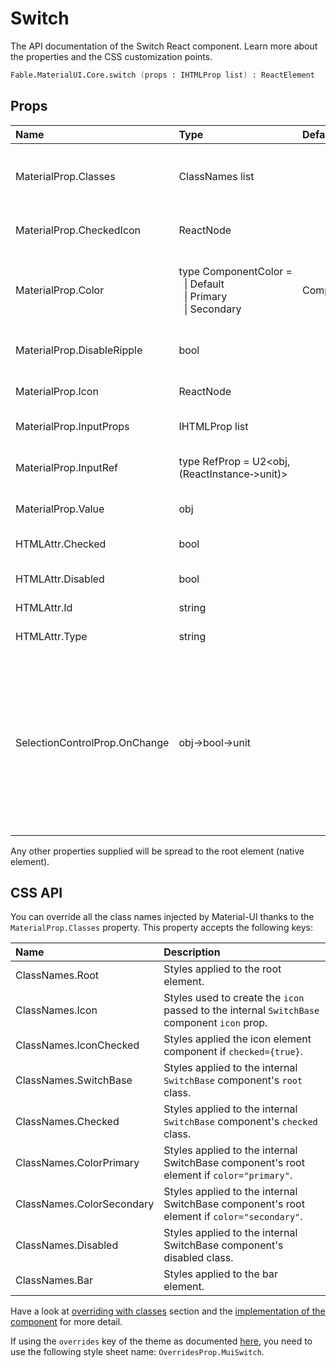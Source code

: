 # Switch

<p class="description">The API documentation of the Switch React component. Learn more about the properties and the CSS customization points.</p>

```fsharp
Fable.MaterialUI.Core.switch (props : IHTMLProp list) : ReactElement
```



## Props

| Name | Type | Default | Description |
|:-----|:-----|:--------|:------------|
| <span class="prop-name">MaterialProp.Classes</span> | <span class="prop-type">ClassNames list</span> |   | Override or extend the styles applied to the component.  See CSS API below for more details.  |
| <span class="prop-name">MaterialProp.CheckedIcon</span> | <span class="prop-type">ReactNode</span> |   | The icon to display when the component is checked. |
| <span class="prop-name">MaterialProp.Color</span> | <span class="prop-type">type&nbsp;ComponentColor&nbsp;=<br>&nbsp;&nbsp;&#124;&nbsp;Default<br>&nbsp;&nbsp;&#124;&nbsp;Primary<br>&nbsp;&nbsp;&#124;&nbsp;Secondary<br></span> | <span class="prop-default">ComponentColor.Secondary</span> | The color of the component. It supports those theme colors that make sense for this component. |
| <span class="prop-name">MaterialProp.DisableRipple</span> | <span class="prop-type">bool</span> |   | If `true`, the ripple effect will be disabled. |
| <span class="prop-name">MaterialProp.Icon</span> | <span class="prop-type">ReactNode</span> |   | The icon to display when the component is unchecked. |
| <span class="prop-name">MaterialProp.InputProps</span> | <span class="prop-type">IHTMLProp list</span> |   | Attributes applied to the `input` element. |
| <span class="prop-name">MaterialProp.InputRef</span> | <span class="prop-type">type&nbsp;RefProp&nbsp;=&nbsp;U2&lt;obj,(ReactInstance&#8209;>unit)></span> |   | Use that property to pass a ref callback to the native input component. |
| <span class="prop-name">MaterialProp.Value</span> | <span class="prop-type">obj</span> |   | The value of the component. |
| <span class="prop-name">HTMLAttr.Checked</span> | <span class="prop-type">bool</span> |   | If `true`, the component is checked. |
| <span class="prop-name">HTMLAttr.Disabled</span> | <span class="prop-type">bool</span> |   | If `true`, the switch will be disabled. |
| <span class="prop-name">HTMLAttr.Id</span> | <span class="prop-type">string</span> |   | The id of the `input` element. |
| <span class="prop-name">HTMLAttr.Type</span> | <span class="prop-type">string</span> |   | The input component property `type`. |
| <span class="prop-name">SelectionControlProp.OnChange</span> | <span class="prop-type">obj->bool->unit</span> |   | Callback fired when the state is changed.<br><br>**Signature:**<br>`(event: obj) -> (checked: bool) -> unit`<br>*event:* The event source of the callback. You can pull out the new value by accessing `event.target.checked`.<br>*checked:* The `checked` value of the switch |

Any other properties supplied will be spread to the root element (native element).

## CSS API

You can override all the class names injected by Material-UI thanks to the `MaterialProp.Classes` property.
This property accepts the following keys:


| Name | Description |
|:-----|:------------|
| <span class="prop-name">ClassNames.Root</span> | Styles applied to the root element.
| <span class="prop-name">ClassNames.Icon</span> | Styles used to create the `icon` passed to the internal `SwitchBase` component `icon` prop.
| <span class="prop-name">ClassNames.IconChecked</span> | Styles applied the icon element component if `checked={true}`.
| <span class="prop-name">ClassNames.SwitchBase</span> | Styles applied to the internal `SwitchBase` component's `root` class.
| <span class="prop-name">ClassNames.Checked</span> | Styles applied to the internal `SwitchBase` component's `checked` class.
| <span class="prop-name">ClassNames.ColorPrimary</span> | Styles applied to the internal SwitchBase component's root element if `color="primary"`.
| <span class="prop-name">ClassNames.ColorSecondary</span> | Styles applied to the internal SwitchBase component's root element if `color="secondary"`.
| <span class="prop-name">ClassNames.Disabled</span> | Styles applied to the internal SwitchBase component's disabled class.
| <span class="prop-name">ClassNames.Bar</span> | Styles applied to the bar element.

Have a look at [overriding with classes](#/customization/overrides) section
and the [implementation of the component](https://github.com/mui-org/material-ui/tree/master/packages/material-ui/src/Switch/Switch.js)
for more detail.

If using the `overrides` key of the theme as documented
[here](#/customization/themes),
you need to use the following style sheet name: `OverridesProp.MuiSwitch`.

<!--## Demos-->

<!--- [Selection Controls](/demos/selection-controls/)-->

